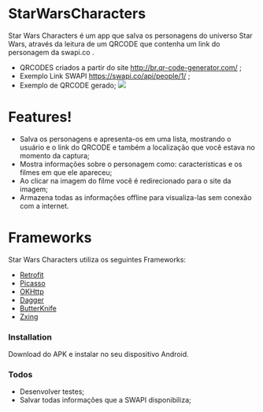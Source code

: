 # StarWarsCharacters

Star Wars Characters é um app que salva os personagens do universo Star Wars, através da leitura de um QRCODE que contenha um link do personagem da swapi.co .

  - QRCODES criados a partir do site http://br.qr-code-generator.com/ ;
  - Exemplo Link SWAPI https://swapi.co/api/people/1/ ;
  - Exemplo de QRCODE gerado;
   ![](https://i.imgur.com/ubuddvu.png)

# Features!

  - Salva os personagens e apresenta-os em uma lista, mostrando o usuário e o link do QRCODE e também a localização que você estava no momento da captura;
  - Mostra informações sobre o personagem como: características e os filmes em que ele apareceu;
  - Ao clicar na imagem do filme você é redirecionado para o site da imagem;
  - Armazena todas as informações offline para visualiza-las sem conexão com a internet.

# Frameworks

Star Wars Characters utiliza os seguintes Frameworks:

* [Retrofit]
* [Picasso]
* [OKHttp]
* [Dagger]
* [ButterKnife]
* [Zxing]

 [Retrofit]: <http://square.github.io/retrofit/>
 [Picasso]: <http://square.github.io/picasso/>
 [OKHttp]: <http://square.github.io/okhttp/>
 [Dagger]: <http://square.github.io/dagger/>
 [ButterKnife]: <http://jakewharton.github.io/butterknife/>
 [Zxing]: <https://github.com/zxing/zxing>
 
### Installation

Download do APK e instalar no seu dispositivo Android.

### Todos

 - Desenvolver testes;
 - Salvar todas informações que a SWAPI disponibiliza;
